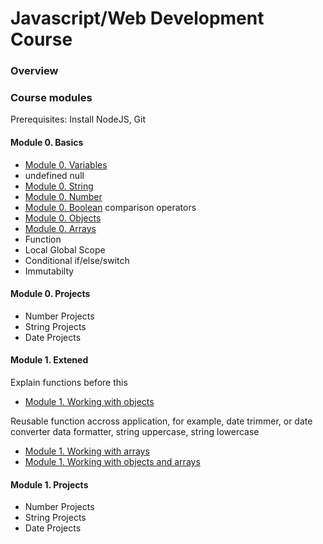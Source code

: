 # Javascript/Web Development Course
### Overview


### Course modules 
Prerequisites:
Install NodeJS, Git

#### Module 0. Basics
 - [Module 0. Variables](variables.md/)
 - undefined null
- [Module 0. String](string.md/)
- [Module 0. Number](number.md/)
- [Module 0. Boolean](boolean.md/)
comparison operators
- [Module 0. Objects](objects.md/)
- [Module 0. Arrays](arrays.md/)
- Function
- Local Global Scope
- Conditional if/else/switch
- Immutabilty 

#### Module 0. Projects
- Number Projects
- String Projects
- Date Projects


#### Module 1. Extened
Explain functions before this
- [Module 1. Working with objects](working-with-objects.md/)

Reusable function accross application, for example, date trimmer, or date converter
data formatter, string uppercase, string lowercase

- [Module 1. Working with arrays](working-with-arrays.md/)
- [Module 1. Working with objects and arrays](working-with-objects-and-arrays.md/)

#### Module 1. Projects
- Number Projects
- String Projects
- Date Projects
